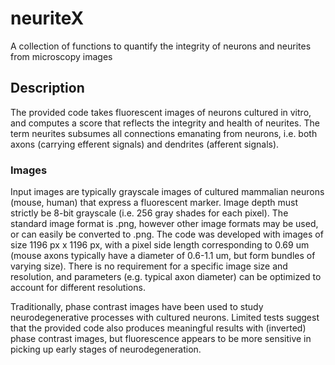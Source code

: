 # neuriteX
A collection of functions to quantify the integrity of neurons and neurites from microscopy images

## Description
The provided code takes fluorescent images of neurons cultured in vitro, and computes a score that reflects the integrity and health of neurites. The term neurites subsumes all connections emanating from neurons, i.e. both axons (carrying efferent signals) and dendrites (afferent signals).

### Images
Input images are typically grayscale images of cultured mammalian neurons (mouse, human) that express a fluorescent marker. Image depth must strictly be 8-bit grayscale (i.e. 256 gray shades for each pixel). The standard image format is .png, however other image formats may be used, or can easily be converted to .png.
The code was developed with images of size 1196 px x 1196 px, with a pixel side length corresponding to 0.69 um (mouse axons typically have a diameter of 0.6-1.1 um, but form bundles of varying size). There is no requirement for a specific image size and resolution, and parameters (e.g. typical axon diameter) can be optimized to account for different resolutions.

Traditionally, phase contrast images have been used to study neurodegenerative processes with cultured neurons. Limited tests suggest that the provided code also produces meaningful results with (inverted) phase contrast images, but fluorescence appears to be more sensitive in picking up early stages of neurodegeneration.






